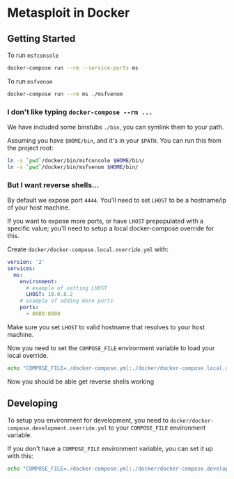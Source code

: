 # Metasploit in Docker
## Getting Started

To run `msfconsole`
```bash
docker-compose run --rm --service-ports ms
```

To run `msfvenom`
```bash
docker-compose run --rm ms ./msfvenom
```

### I don't like typing `docker-compose --rm ...`

We have included some binstubs `./bin`, you can symlink them to your path.

Assuming you have `$HOME/bin`, and it's in your `$PATH`. You can run this from the project root:

```bash
ln -s `pwd`/docker/bin/msfconsole $HOME/bin/
ln -s `pwd`/docker/bin/msfvenom $HOME/bin/
```

### But I want reverse shells...

By default we expose port `4444`. You'll need to set `LHOST` to be a hostname/ip
of your host machine.

If you want to expose more ports, or have `LHOST` prepopulated with a specific
value; you'll need to setup a local docker-compose override for this.

Create `docker/docker-compose.local.override.yml` with:
```yml
version: '2'
services:
  ms:
    environment:
      # example of setting LHOST
      LHOST: 10.0.8.2
    # example of adding more ports
    ports:
      - 8080:8080
```

Make sure you set `LHOST` to valid hostname that resolves to your host machine.

Now you need to set the `COMPOSE_FILE` environment variable to load your local
override.

```bash
echo "COMPOSE_FILE=./docker-compose.yml:./docker/docker-compose.local.override.yml" >> .env
```
Now you should be able get reverse shells working

## Developing

To setup you environment for development, you need to `docker/docker-compose.development.override.yml`
to your `COMPOSE_FILE` environment variable.

If you don't have a `COMPOSE_FILE` environment variable, you can set it up with this:

```bash
echo "COMPOSE_FILE=./docker-compose.yml:./docker/docker-compose.development.override.yml" >> .env
```
